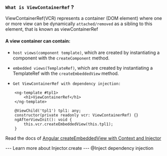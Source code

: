 ### `What is ViewContainerRef` ?

ViewContainerRef(VCR) represents a container (DOM element) where one or more view can be dynamically `attached/removed` as a sibling to this element, that is known as viewContainerRef

#### A view container can contain:

- `host views(component template)`, which are created by instantiating a component with the `createComponent` method.

- `embedded views(TemplateRef)`, which are created by instantiating a TemplateRef with the `createEmbeddedView` method.

- `Get ViewContainerRef with dependency injection:`

```
    <ng-template #tpl1>
        <h1>ViewContainerRef</h1>
    </ng-template>

    @ViewChild('tpl1') tpl1: any;
    constructor(private readonly vcr: ViewContainerRef) {}
    ngAfterViewInit(): void {
        this.vcr.createEmbeddedView(this.tpl1);
    }
```

Read the docs of [Angular createEmbeddedView with Context and Injector](https://www.concretepage.com/angular/angular-createembeddedview-context-and-injector)

--- Learn more about Injector.create
--- @Inject dependency injection

